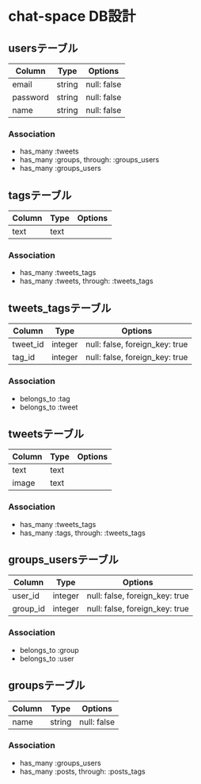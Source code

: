 # chat-space DB設計
## usersテーブル
|Column|Type|Options|
|------|----|-------|
|email|string|null: false|
|password|string|null: false|
|name|string|null: false|
### Association
- has_many :tweets
- has_many  :groups,  through:  :groups_users
- has_many  :groups_users

## tagsテーブル
|Column|Type|Options|
|------|----|-------|
|text|text||
### Association
- has_many :tweets_tags
- has_many  :tweets,  through:  :tweets_tags


## tweets_tagsテーブル
|Column|Type|Options|
|------|----|-------|
|tweet_id|integer|null: false, foreign_key: true|
|tag_id|integer|null: false, foreign_key: true|
### Association
- belongs_to :tag
- belongs_to :tweet

## tweetsテーブル
|Column|Type|Options|
|------|----|-------|
|text|text||
|image|text||
### Association
- has_many :tweets_tags
- has_many  :tags,  through:  :tweets_tags


## groups_usersテーブル
|Column|Type|Options|
|------|----|-------|
|user_id|integer|null: false, foreign_key: true|
|group_id|integer|null: false, foreign_key: true|
### Association
- belongs_to :group
- belongs_to :user

## groupsテーブル
|Column|Type|Options|
|------|----|-------|
|name|string|null: false|
### Association
- has_many :groups_users
- has_many  :posts,  through:  :posts_tags




